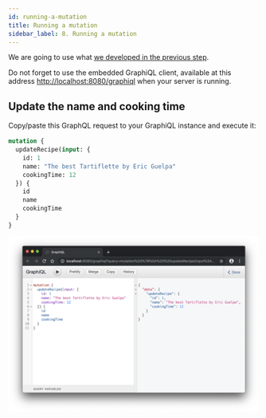 ```yaml
---
id: running-a-mutation
title: Running a mutation
sidebar_label: 8. Running a mutation
---
```


We are going to use what [we developed in the previous step](./write-your-mutation-resolvers.md).

Do not forget to use the embedded GraphiQL client, available at this address [http://localhost:8080/graphiql](http://localhost:8080/graphiql) when your server is running.

## Update the name and cooking time

Copy/paste this GraphQL request to your GraphiQL instance and execute it:
```graphql
mutation {
  updateRecipe(input: {
    id: 1
    name: "The best Tartiflette by Eric Guelpa"
    cookingTime: 12
  }) {
    id
    name
    cookingTime
  }
}
```

![Update recipe](/docs/assets/update-recipe-v1.png)
